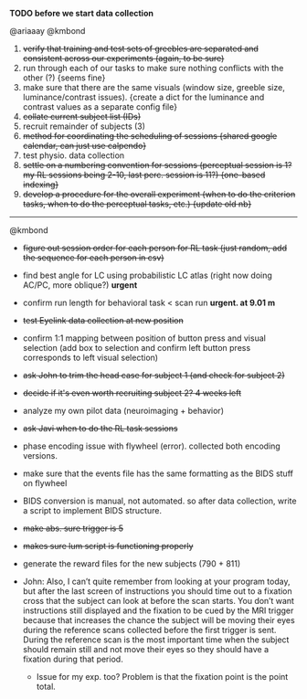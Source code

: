 **TODO before we start data collection**

@ariaaay @kmbond

1) ~~verify that training and test sets of greebles are separated and consistent across our experiments (again, to be sure)~~
2) run through each of our tasks to make sure nothing conflicts with the other (?) {seems fine}
3) make sure that there are the same visuals (window size, greeble size, luminance/contrast issues). {create a dict for the luminance and contrast values as a separate config file} 
4) ~~collate current subject list (IDs)~~
5) recruit remainder of subjects (3)
6) ~~method for coordinating the scheduling of sessions {shared google calendar, can just use calpendo}~~
7) test physio. data collection
8) ~~settle on a numbering convention for sessions (perceptual session is 1? my RL sessions being 2-10, last perc. session is 11?) {one-based indexing}~~
9) ~~develop a procedure for the overall experiment (when to do the criterion tasks, when to do the perceptual tasks, etc.) {update old nb}~~
_ _ _

@kmbond

+ ~~figure out session order for each person for RL task (just random, add the sequence for each person in csv)~~
+ find best angle for LC using probabilistic LC atlas (right now doing AC/PC, more oblique?) **urgent**
+ confirm run length for behavioral task < scan run **urgent. at 9.01 m** 
+ ~~test Eyelink data collection at new position~~
+ confirm 1:1 mapping between position of button press and visual selection (add box to selection and confirm left button press corresponds to left visual selection)
+ ~~ask John to trim the head case for subject 1 (and check for subject 2)~~
+ ~~decide if it's even worth recruiting subject 2? 4 weeks left~~
+ analyze my own pilot data (neuroimaging + behavior)
+ ~~ask Javi when to do the RL task sessions~~
+ phase encoding issue with flywheel (error). collected both encoding versions. 
+ make sure that the events file has the same formatting as the BIDS stuff on flywheel 
+ BIDS conversion is manual, not automated. so after data collection, write a script to implement BIDS structure.
+ ~~make abs. sure trigger is 5~~
+ ~~makes sure lum script is functioning properly~~  
+ generate the reward files for the new subjects (790 + 811) 

+ John: Also, I can’t quite remember from looking at your program today, but after the last screen of instructions you should time out to a fixation cross that the subject can look at before the scan starts. You don’t want instructions still displayed and the fixation to be cued by the MRI trigger because that increases the chance the subject will be moving their eyes during the reference scans collected before the first trigger is sent. During the reference scan is the most important time when the subject should remain still and not move their eyes so they should have a fixation during that period. 

  + Issue for my exp. too? Problem is that the fixation point is the point total. 
  
